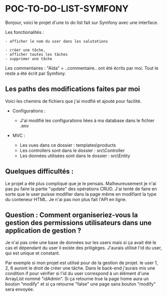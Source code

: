 # POC-TO-DO-LIST-SYMFONY
Bonjour, voici le projet d'une to do list fait sur Symfony avec une interface.

Les fonctionalités : 
    
    - afficher le nom du user dans les salutations

    - créer une tâche,
    - afficher toutes les tâches
    - supprimer une tâche

Les commentaires : "Aïda" = ..commentaire.. ont été écrits par moi.
Tout le reste a été écrit par Symfony.

## Les paths des modifications faites par moi
Voici les chemins de fichiers que j'ai modfié et ajouté pour facilité.

- Configurations :
    - J'ai modifié les configurations liées à ma database dans le fichier .env

- MVC :
    - Les vues dans ce dossier : templates\products
    - Les controllers sont dans le dossier : src\Controller
    - Les données utilisées sont dans le dossier : src\Entity

## Quelques difficultés :
Le projet a été plus compliqué que je le pensais.
Malheureusement je n'ai pas pu faire la partie "update" des opérations CRUD. J'ai tenté de faire en sorte que le user puisse modifier dans la page même en modifiant la type du conteneur HTML.
Je n'ai pas non plus fait l'API en ligne.

## Question : Comment organiseriez-vous la gestion des permissions utilisateurs dans une application de gestion ?

Je n'ai pas crée une base de données sur les users mais si ça avait été le cas et dépendant du user il existe des priligèges. 
J'aurais utilisé l'id du user, qui est unique et constant.

Par exemple si mon projet est utilisé pour de la gestion de projet. le user 1, 2, 6 auront le droit de créer une tâche. Dans le back-end j'aurais mis une condition if pour vérifier si l'id du user correspond à un élément d'une ArrayList nommé "idAdmin". Si ça retourne true la page home aura un bouton "modify" et si ça retourne "false" une page sans bouton "modify" sera envoyée.



